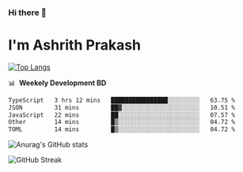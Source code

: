### Hi there 👋
# I'm Ashrith Prakash

[![Top Langs](https://github-readme-stats.vercel.app/api/top-langs/?username=xxcheckmatexx&count_private=true&include_all_commits=true&show_icons=true&line_height=20&title_color=FFFFFF&icon_color=FFFFFF&text_color=FFFFFF&bg_color=0D1117&langs_count=8)](https://github.com/anuraghazra/github-readme-stats)

📊 &nbsp;**Weekely Development BD**

<!--START_SECTION:waka-->

```txt
TypeScript   3 hrs 12 mins   ████████████████░░░░░░░░░   63.75 %
JSON         31 mins         ██▓░░░░░░░░░░░░░░░░░░░░░░   10.51 %
JavaScript   22 mins         ██░░░░░░░░░░░░░░░░░░░░░░░   07.57 %
Other        14 mins         █▒░░░░░░░░░░░░░░░░░░░░░░░   04.72 %
TOML         14 mins         █▒░░░░░░░░░░░░░░░░░░░░░░░   04.72 %
```

<!--END_SECTION:waka-->

![Anurag's GitHub stats](https://github-readme-stats.vercel.app/api?username=xxcheckmatexx&count_private=true&show_icons=true&theme=merko)  

![GitHub Streak](http://github-readme-streak-stats.herokuapp.com?user=xxcheckmatexx&theme=merko&hide_border=true&date_format=M%20j%5B%2C%20Y%5D&fire=DD0E0B)
<br/>
